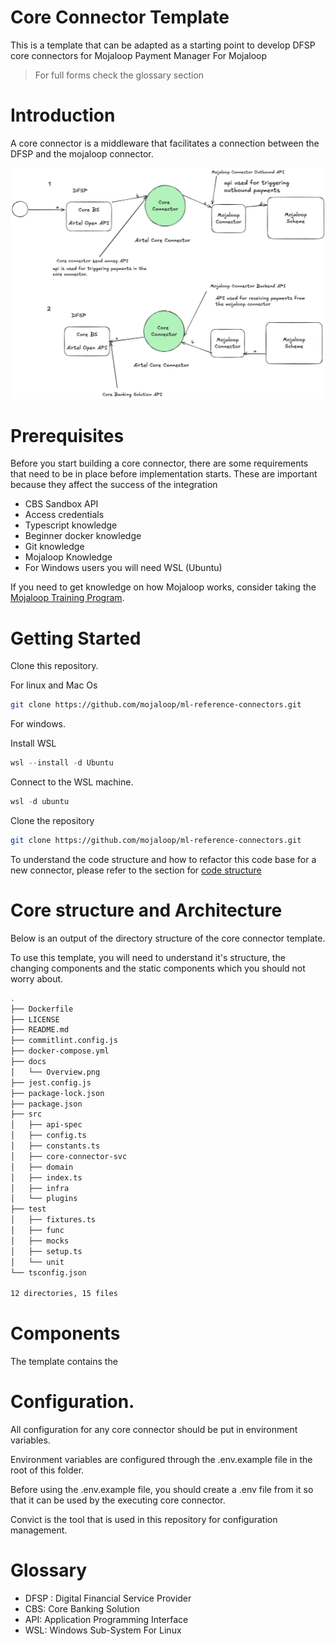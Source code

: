 # Core Connector Template
This is a template that can be adapted as a starting point to develop DFSP
core connectors for Mojaloop Payment Manager For Mojaloop

> For full forms check the glossary section

# Introduction
A core connector is a middleware that facilitates a connection between the DFSP and the mojaloop connector.

![Core Connector Overiew](./assets/Overview.png)

# Prerequisites
Before you start building a core connector, there are some requirements that need to be in place before implementation starts. These are important because they affect the success of the integration

- CBS Sandbox API
- Access credentials 
- Typescript knowledge
- Beginner docker knowledge 
- Git knowledge
- Mojaloop Knowledge
- For Windows users you will need WSL (Ubuntu)

If you need to get knowledge on how Mojaloop works, consider taking the [Mojaloop Training Program](https://mojaloop.io/mojaloop-training-program/).

# Getting Started
Clone this repository.

For linux and Mac Os
```bash
git clone https://github.com/mojaloop/ml-reference-connectors.git
```

For windows.

Install WSL
```powershell
wsl --install -d Ubuntu
```

Connect to the WSL machine.
```powershell
wsl -d ubuntu
```

Clone the repository
```bash
git clone https://github.com/mojaloop/ml-reference-connectors.git
```

To understand the code structure and how to refactor this code base for a new connector, please refer to the section for [code structure](#core-structure-and-architecture)

# Core structure and Architecture

Below is an output of the directory structure of the core connector template.

To use this template, you will need to understand it's structure, the changing components and the static components which you should not worry about.

```bash
.
├── Dockerfile
├── LICENSE
├── README.md
├── commitlint.config.js
├── docker-compose.yml
├── docs
│   └── Overview.png
├── jest.config.js
├── package-lock.json
├── package.json
├── src
│   ├── api-spec
│   ├── config.ts
│   ├── constants.ts
│   ├── core-connector-svc
│   ├── domain
│   ├── index.ts
│   ├── infra
│   └── plugins
├── test
│   ├── fixtures.ts
│   ├── func
│   ├── mocks
│   ├── setup.ts
│   └── unit
└── tsconfig.json

12 directories, 15 files
```
# Components 
The template contains the

# Configuration.
All configuration for any core connector should be put in environment variables.

Environment variables are configured through the .env.example file in the root of this folder.

Before using the .env.example file, you should create a .env file from it so that it can be used by the executing core connector.

Convict is the tool that is used in this repository for configuration management.

# Glossary
- DFSP : Digital Financial Service Provider
- CBS: Core Banking Solution
- API: Application Programming Interface
- WSL: Windows Sub-System For Linux